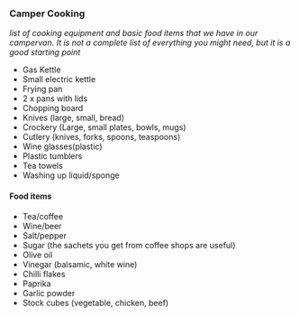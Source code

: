 ### Camper Cooking
_list of cooking equipment and basic food items that we have in our campervan. It is not a complete list of everything you might need, but it is a good starting point_

- Gas Kettle
- Small electric kettle
- Frying pan
- 2 x pans with lids
- Chopping board
- Knives (large, small, bread)
- Crockery (Large, small plates, bowls, mugs)
- Cutlery (knives, forks, spoons, teaspoons)
- Wine glasses(plastic)
- Plastic tumblers
- Tea towels
- Washing up liquid/sponge

#### Food items

- Tea/coffee
- Wine/beer
- Salt/pepper
- Sugar (the sachets you get from coffee shops are useful)
- Olive oil
- Vinegar (balsamic, white wine)
- Chilli flakes
- Paprika
- Garlic powder
- Stock cubes (vegetable, chicken, beef)
